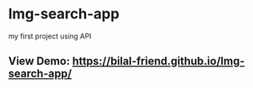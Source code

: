 # Img-search-app
my first project using API 

## View Demo:  https://bilal-friend.github.io/Img-search-app/
